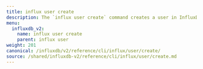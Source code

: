 ```yaml
---
title: influx user create
description: The `influx user create` command creates a user in InfluxDB.
menu:
  influxdb_v2:
    name: influx user create
    parent: influx user
weight: 201
canonical: /influxdb/v2/reference/cli/influx/user/create/
source: /shared/influxdb-v2/reference/cli/influx/user/create.md
---
```


<!-- The content for this file is located at
// SOURCE content/shared/influxdb-v2/reference/cli/influx/user/create.md -->
